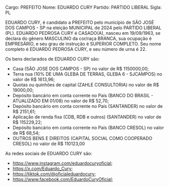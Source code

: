 Cargo: PREFEITO
Nome: EDUARDO CURY
Partido: PARTIDO LIBERAL
Sigla: PL

EDUARDO CURY, é candidato a PREFEITO pelo município de SÃO JOSÉ DOS CAMPOS - SP na eleição MUNICIPAL de 2024 pelo PARTIDO LIBERAL (PL).
EDUARDO PEDROSA CURY é CASADO(A), nasceu em 19/09/1963, se declara do gênero MASCULINO da cor/raça BRANCA, sua ocupação é EMPRESÁRIO, e seu grau de instrução é SUPERIOR COMPLETO.
Seu nome completo é EDUARDO PEDROSA CURY, e seu número de urna é 22.

Os bens declarados de EDUARDO CURY são: 
- Casa (SÃO JOSE DOS CAMPOS - SP) no valor de R$ 1150000,00;
- Terra nua (10% DE UMA GLEBA DE TERRAS, GLEBA 6 - SJCAMPOS) no valor de R$ 1613,96;
- Quotas ou quinhões de capital (ZAHLE CONSULTORIA) no valor de R$ 19000,00;
- Depósito bancário em conta corrente no País (BANCO DO BRASIL  - ATUALIZADO EM 01/08) no valor de R$ 52,70;
- Depósito bancário em conta corrente no País (SANTANDER) no valor de R$ 2151,61;
- Aplicação de renda fixa (CDB, RDB e outros) (SANTANDER) no valor de R$ 115229,22;
- Depósito bancário em conta corrente no País (BANCO CRESOL) no valor de R$ 68,54;
- OUTROS BENS E DIREITOS (CAPITAL SOCIAL COMO COOPERADO CRESOL) no valor de R$ 110123,00

As redes sociais de EDUARDO CURY são:
- https://www.instagram.com/eduardocuryoficial;
- https://x.com/Eduardo_Cury;
- https://tiktok.com/@oficialeduardocury;
- https://www.facebook.com/EduardoCuryOficial;